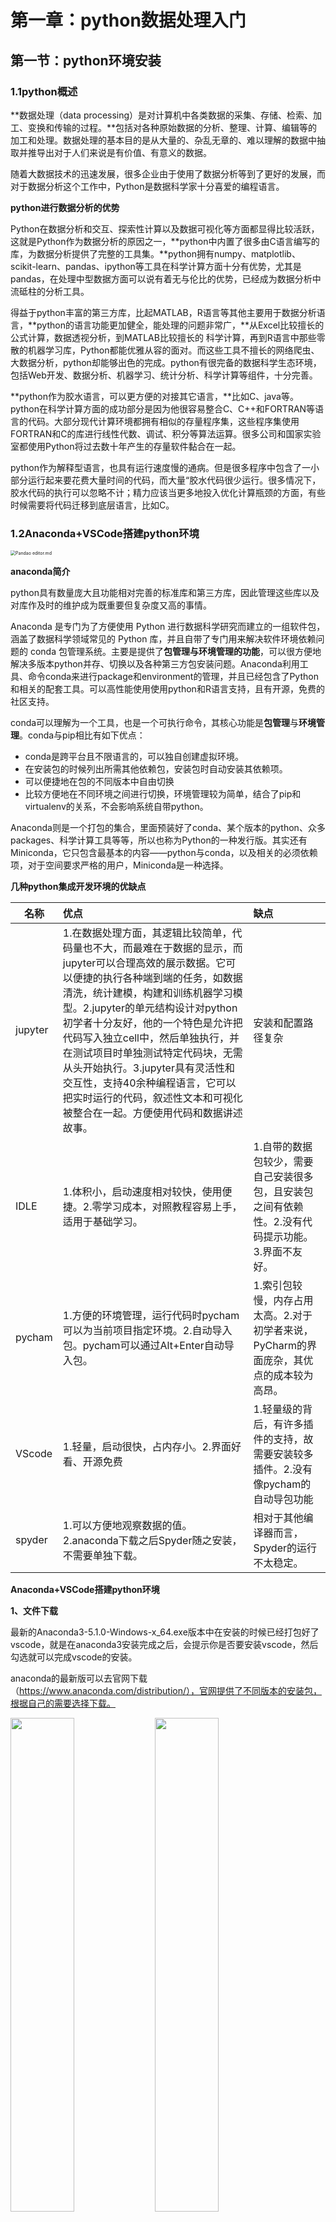 # 第一章：python数据处理入门

## 第一节：python环境安装

### 1.1python概述

**数据处理（data processing）是对计算机中各类数据的采集、存储、检索、加工、变换和传输的过程。**包括对各种原始数据的分析、整理、计算、编辑等的加工和处理。数据处理的基本目的是从大量的、杂乱无章的、难以理解的数据中抽取并推导出对于人们来说是有价值、有意义的数据。

随着大数据技术的迅速发展，很多企业由于使用了数据分析等到了更好的发展，而对于数据分析这个工作中，Python是数据科学家十分喜爱的编程语言。

**python进行数据分析的优势** 

Python在数据分析和交互、探索性计算以及数据可视化等方面都显得比较活跃，这就是Python作为数据分析的原因之一，**python中内置了很多由C语言编写的库，为数据分析提供了完整的工具集。**python拥有numpy、matplotlib、scikit-learn、pandas、ipython等工具在科学计算方面十分有优势，尤其是pandas，在处理中型数据方面可以说有着无与伦比的优势，已经成为数据分析中流砥柱的分析工具。

得益于python丰富的第三方库，比起MATLAB，R语言等其他主要用于数据分析语言，**python的语言功能更加健全，能处理的问题非常广，**从Excel比较擅长的公式计算，数据透视分析，到MATLAB比较擅长的 科学计算，再到R语言中那些零散的机器学习库，Python都能优雅从容的面对。而这些工具不擅长的网络爬虫、大数据分析，python却能够出色的完成。python有很完备的数据科学生态环境，包括Web开发、数据分析、机器学习、统计分析、科学计算等组件，十分完善。

**python作为胶水语言，可以更方便的对接其它语言，**比如C、java等。python在科学计算方面的成功部分是因为他很容易整合C、C++和FORTRAN等语言的代码。大部分现代计算环境都拥有相似的存量程序集，这些程序集使用FORTRAN和C的库进行线性代数、调试、积分等算法运算。很多公司和国家实验室都使用Python将过去数十年产生的存量软件黏合在一起。

python作为解释型语言，也具有运行速度慢的通病。但是很多程序中包含了一小部分运行起来要花费大量时间的代码，而大量“胶水代码很少运行。很多情况下，胶水代码的执行可以忽略不计；精力应该当更多地投入优化计算瓶颈的方面，有些时候需要将代码迁移到底层语言，比如C。

### 1.2Anaconda+VSCode搭建python环境

<img src="https://docs.anaconda.com/_images/Navigator_Launchpad_icon.png" alt="Pandao editor.md" style="zoom:50%;" />

**anaconda简介**

python具有数量庞大且功能相对完善的标准库和第三方库，因此管理这些库以及对库作及时的维护成为既重要但复杂度又高的事情。

Anaconda 是专门为了方便使用 Python 进行数据科学研究而建立的一组软件包，涵盖了数据科学领域常见的 Python 库，并且自带了专门用来解决软件环境依赖问题的 conda 包管理系统。主要是提供了**包管理与环境管理的功能**，可以很方便地解决多版本python并存、切换以及各种第三方包安装问题。Anaconda利用工具、命令conda来进行package和environment的管理，并且已经包含了Python和相关的配套工具。可以高性能使用使用python和R语言支持，且有开源，免费的社区支持。

 conda可以理解为一个工具，也是一个可执行命令，其核心功能是**包管理**与**环境管理**。conda与pip相比有如下优点：

- conda是跨平台且不限语言的，可以独自创建虚拟环境。
- 在安装包的时候列出所需其他依赖包，安装包时自动安装其依赖项。
- 可以便捷地在包的不同版本中自由切换
- 比较方便地在不同环境之间进行切换，环境管理较为简单，结合了pip和virtualenv的关系，不会影响系统自带python。

 Anaconda则是一个打包的集合，里面预装好了conda、某个版本的python、众多packages、科学计算工具等等，所以也称为Python的一种发行版。其实还有Miniconda，它只包含最基本的内容——python与conda，以及相关的必须依赖项，对于空间要求严格的用户，Miniconda是一种选择。

**几种python集成开发环境的优缺点**

| 名称    | 优点                                                         | 缺点                                                         |
| ------- | :----------------------------------------------------------- | :----------------------------------------------------------- |
| jupyter | 1.在数据处理方面，其逻辑比较简单，代码量也不大，而最难在于数据的显示，而jupyter可以合理高效的展示数据。它可以便捷的执行各种端到端的任务，如数据清洗，统计建模，构建和训练机器学习模型。2.jupyter的单元结构设计对python初学者十分友好，他的一个特色是允许把代码写入独立cell中，然后单独执行，并在测试项目时单独测试特定代码块，无需从头开始执行。3.jupyter具有灵活性和交互性，支持40余种编程语言，它可以把实时运行的代码，叙述性文本和可视化被整合在一起。方便使用代码和数据讲述故事。 | 安装和配置路径复杂                                           |
| IDLE    | 1.体积小，启动速度相对较快，使用便捷。2.零学习成本，对照教程容易上手，适用于基础学习。 | 1.自带的数据包较少，需要自己安装很多包，且安装包之间有依赖性。2.没有代码提示功能。3.界面不友好。 |
| pycham  | 1.方便的环境管理，运行代码时pycham可以为当前项目指定环境。2.自动导入包。pycham可以通过Alt+Enter自动导入包。 | 1.索引包较慢，内存占用太高。2.对于初学者来说，PyCharm的界面庞杂，其优点的成本较为高昂。 |
| VScode  | 1.轻量，启动很快，占内存小。2.界面好看、开源免费             | 1.轻量级的背后，有许多插件的支持，故需要安装较多插件。2.没有像pycham的自动导包功能 |
| spyder  | 1.可以方便地观察数据的值。2.anaconda下载之后Spyder随之安装，不需要单独下载。 | 相对于其他编译器而言，Spyder的运行不太稳定。                 |

**Anaconda+VSCode搭建python环境**

**1、文件下载**

最新的Anaconda3-5.1.0-Windows-x_64.exe版本中在安装的时候已经打包好了vscode，就是在anaconda3安装完成之后，会提示你是否要安装vscode，然后勾选就可以完成vscode的安装。

anaconda的最新版可以去官网下载（https://www.anaconda.com/distribution/），官网提供了不同版本的安装包，根据自己的需要选择下载。

<img src="image/1.jpg" width="45%"/>           <img src="image/2.jpg" width="45%"/>



 **2、Anaconda3安装流程**

<img src="image\3.jpg" width="60%"/>

​                                                                                                                开始安装

<img src="image\4.png" width="60%"/>

​                                                                                                        同意anaconda条款

<img src="image\6.jpg" width="60%"/>

​                                                                                            选择安装的路径，点击Next



<img src="image\10.png" width="60%"/>

Add Anaconda 3 to PATH enviorment varible ：是需要将Anaconda配置到PATH环境变量里，需要勾选;

Anaconda 3  as my default Python :把Anaconda的Python设置为系统默认的Python模块，需勾选。

<img src="image\9.jpg" width="60%"/>

​                                                                                                          安装结束

**3.VS code设置**

<img src="image\11.png" width="80%"/>

​                                                                                          安装并打开VS code

<img src="image\13.png" width="80%"/>

​                                                           安装chinese扩展包设置中文语言环境，并安装python扩展包

**4，新建python文件**

<img src="image\14.png" width="80%"/>

​                                                                                                         新建文件

<img src="image\15.png" width="80%"/>

​                                                                                                       保存文件

<img src="image\16.png" width="80%"/>

​                                                                              选择路径和文件类型，文件类型为python

<img src="image\17.png" width="80%"/>

​                                                                                                        开始编写代码

## 第二节：重要的python库

###  2.1Numpy

Numpy（Numerical Python），是Python科学计算的基础包，可作为在算法之间传递数据的容器，非常适合进行数据分析。Numpy的数据结构是n维的数组对象，叫做ndarray，支持大量的数据运算以及数学算法，集成C/C++和Fortran代码的工具。虽然python的list也能表示。但是不高效，随着列表数据的增加，效率会降低。Numpy还包括其他内容：

- 快速、高效的多维数组对象ndarray
- 基于元素的数组计算或数组间数学操作函数
- 用于读写硬盘中基于数组的数据集的工具
- 线性代数操作、傅里叶变换以及随机数生成

### 2.2Pandas

pandas是一个强大的python数据分析的工具包。其主要数据结构是Series（一维数据）与DataFrame（二维数据）。这两种数据结构足以处理金融、统计、社会科学、工程等领域里的大部分典型的用例。pandas基于Numpy来构建，提供了使我们能够快速便捷地处理结构化数据的大量数据结构和函数，是使Python成为强大而高效的数据分析环境的重要因素之一。其主要功能有：

- 具有强大的工具集，例如DataFrame和Series
- 强大、灵活的分组（group by）功能，可以用来拆分-应用-组合数据集，聚合、转换数据
- 提供丰富的数学运算和操作
- 灵活处理缺失数据
- 集成时间序列等功能

**利用pandas读取Excel文件**

Excel是微软的经典之作，在日常工作中的数据整理、分析和可视化方面，有其独到的优势，尤其在你熟练应用了函数和数据透视等高级功能之后，Excel可以大幅度提高你的工作效率。但如果数据量超大，Excel的劣势也就随之而来，甚至因为内存溢出无法打开文件，后续的分析更是难上加难。而python的pandas数据分析包可以来解决此问题。

使用`pandas.read_excel`来读取储存在Excel中的数据

```python
import pandas as pd
io = r'data.xlsx'
#io，Excel的存储路径,建议使用英文路径以及英文命名方式。
data = pd.read_excel(io，index_col=0)
```

使用`pandas.to_excel`将数据写入Excel

```python
data.to_excel('data2.xlsx')
```

**实例：求Excel数据中的平均分、方差、标准差**

Excal中苹果价格数据：

| 时间     | 苹果 | 红富士苹果 | 王琳苹果 | 国光苹果 |
| -------- | ---- | ---------- | -------- | -------- |
| 20191130 | 1.8  | 1.85       | 1.18     | 2        |
| 20191205 | 3.04 | 2.85       | 2.86     | 1.36     |
| 20191210 | 2.27 | 1.85       | 1.37     | 1.32     |
| 20191215 | 2.03 | 1.77       | 2.18     | 1.41     |
| 20191220 | 2.17 | 2.05       | 1.52     | 1.38     |
| 20191225 | 2.1  | 1.97       | 1.76     | 1.42     |
| 20191230 | 5.42 | 2.11       | 2.63     | 1.28     |
| 20200104 | 4.87 | 1.89       | 2.15     | 1.29     |
| 20200109 | 4.92 | 1.87       | 2.03     | 1.3      |
| 20200114 | 5.28 | 1.91       | 2.5      | 1.27     |
| 20200119 | 5.18 | 1.96       | 2.01     | 1.3      |
| 20200124 | 5.56 | 1.69       | 1.98     | 1.38     |
| 20200129 | 6.17 | 1.72       | 2.19     | 1.01     |

```python
#求不同品种的苹果价格的平均值
for i in range(1,4):
    mean=data.iloc[:, i].mean()
#求每一列的方差
data.var()
#求每一行的标准差
print(data.std())
```

### 2.3Matplotlib

matplotlib是最流行的用于绘制数据图表的Python库，matplotlib是基于numpy的一套Python工具包。这个包提供了丰富的数据绘图工具，主要用于绘制一些统计图形。

而Seaborn是基于matplotlib的图形可视化python包。它提供了一种高度交互式界面，便于用户能够做出各种有吸引力的统计图表。



**示例：绘制苹果价格折线图**

使用`plot`绘制折线图

```python 
data2=pd.DataFrame(data.values,
                  columns=data.columns,
                  index=np.arange(0,130,10))
s.plot()
```

![18](image\18.png)























**2.柱状图**

```python
s = pd.series(data)
s.plot.barh(color='k',alpha=0.7)
#选项color='k'设置柱状图颜色，alpha=0.7将图像填充色设置为部分透明
```

**3.散点图**

使用seaborn的`regplot`方法绘制散点图

```python
import seaborn as sns
sns.regplot()
```

**4.饼状图**

```python
matplotlib.pyplot.pie() 
```

```python
sns.distplot
```















